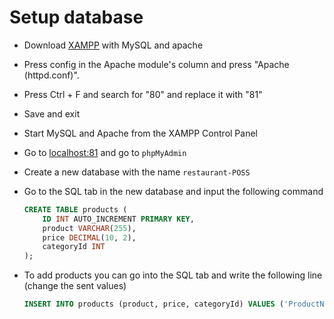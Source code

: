 # Setup database
* Download [XAMPP](https://www.cs.virginia.edu/~up3f/cs4750/supplement/XAMPP-setup.html) with MySQL and apache
* Press config in the Apache module's column and press "Apache (httpd.conf)".
* Press Ctrl + F and search for "80" and replace it with "81"
* Save and exit
* Start MySQL and Apache from the XAMPP Control Panel
* Go to [localhost:81](http://localhost:81/) and go to `phpMyAdmin`
* Create a new database with the name `restaurant-POSS`
* Go to the SQL tab in the new database and input the following command
 
    ``` SQL
    CREATE TABLE products (
        ID INT AUTO_INCREMENT PRIMARY KEY,
        product VARCHAR(255),
        price DECIMAL(10, 2),
        categoryId INT
    );
    ```
* To add products you can go into the SQL tab and write the following line (change the sent values)
    ``` SQL
    INSERT INTO products (product, price, categoryId) VALUES ('ProductName', 20, 1);
    ```